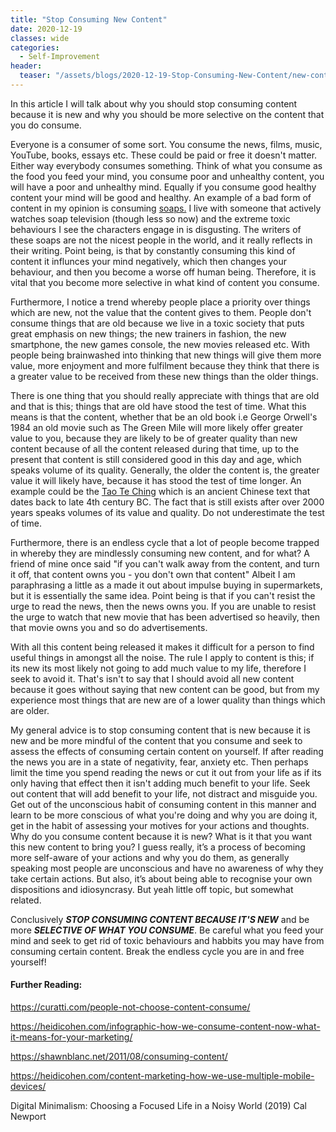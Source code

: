```yaml
---
title: "Stop Consuming New Content"
date: 2020-12-19
classes: wide
categories:
  - Self-Improvement
header:
  teaser: "/assets/blogs/2020-12-19-Stop-Consuming-New-Content/new-content.jpg"
---
```


In this article I will talk about why you should stop consuming content because it is new and why you should be more selective on the content that you do consume.

Everyone is a consumer of some sort. You consume the news, films, music, YouTube, books, essays etc. These could be paid or free it doesn't matter. Either way everybody consumes something. Think of what you consume as the food you feed your mind, you consume poor and unhealthy content, you will have a poor and unhealthy mind. Equally if you consume good healthy content your mind will be good and healthy. An example of a bad form of content in my opinion is consuming [soaps.](https://www.merriam-webster.com/dictionary/soap%20opera) I live with someone that actively watches soap television (though less so now) and the extreme toxic behaviours I see the characters engage in is disgusting. The writers of these soaps are not the nicest people in the world, and it really reflects in their writing. Point being, is that by constantly consuming this kind of content it influnces your mind negatively, which then changes your behaviour, and then you become a worse off human being. Therefore, it is vital that you become more selective in what kind of content you consume. 

Furthermore, I notice a trend whereby people place a priority over things which are new, not the value that the content gives to them. People don't consume things that are old because we live in a toxic society that puts great emphasis on new things; the new trainers in fashion, the new smartphone, the new games console, the new movies released etc. With people being brainwashed into thinking that new things will give them more value, more enjoyment and more fulfilment because they think that there is a greater value to be received from these new things than the older things. 

There is one thing that you should really appreciate with things that are old and that is this; things that are old have stood the test of time. What this means is that the content, whether that be an old book i.e George Orwell's 1984  an old movie such as The Green Mile will more likely offer greater value to you, because they are likely to be of greater quality than new content because of all the content released during that time, up to the present that content is still considered good in this day and age, which speaks volume of its quality. Generally, the older the content is, the greater value it will likely have, because it has stood the test of time longer. An example could be the [Tao Te Ching](https://terebess.hu/english/tao/mitchell.html) which is an ancient Chinese text that dates back to late 4th century BC. The fact that is still exists after over 2000 years speaks volumes of its value and quality. Do not underestimate the test of time.

Furthermore, there is an endless cycle that a lot of people become trapped in whereby they are mindlessly consuming new content, and for what? A friend of mine once said "if you can't walk away from the content, and turn it off, that content owns you - you don't own that content" Albeit I am paraphrasing a little as a made it out about impulse buying in supermarkets, but it is essentially the same idea. Point being is that if you can't resist the urge to read the news, then the news owns you. If you are unable to resist the urge to watch that new movie that has been advertised so heavily, then that movie owns you and so do advertisements. 

With all this content being released it makes it difficult for a person to find useful things in amongst all the noise. The rule I apply to content is this; if its new its most likely not going to add much value to my life, therefore I seek to avoid it. That's isn't to say that I should avoid all new content because it goes without saying that new content can be good, but from my experience most things that are new are of a lower quality than things which are older. 

My general advice is to stop consuming content that is new because it is new and be more mindful of the content that you consume and seek to assess the effects of consuming certain content on yourself. If after reading the news you are in a state of negativity, fear, anxiety etc. Then perhaps limit the time you spend reading the news or cut it out from your life as if its only having that effect then it isn't adding much benefit to your life. Seek out content that will add benefit to your life, not distract and misguide you. Get out of the unconscious habit of consuming content in this manner and learn to be more conscious of what you're doing and why you are doing it, get in the habit of assessing your motives for your actions and thoughts. Why do you consume content because it is new? What is it that you want this new content to bring you? I guess really, it’s a process of becoming more self-aware of your actions and why you do them, as generally speaking most people are unconscious and have no awareness of why they take certain actions. But also, it’s about being able to recognise your own dispositions and idiosyncrasy. But yeah little off topic, but somewhat related. 

Conclusively ***STOP CONSUMING CONTENT BECAUSE IT'S NEW*** and be more ***SELECTIVE OF WHAT YOU CONSUME***. Be careful what you feed your mind and seek to get rid of toxic behaviours and habbits you may have from consuming certain content. Break the endless cycle you are in and free yourself!

#### Further Reading:

<https://curatti.com/people-not-choose-content-consume/>

<https://heidicohen.com/infographic-how-we-consume-content-now-what-it-means-for-your-marketing/>

<https://shawnblanc.net/2011/08/consuming-content/>

<https://heidicohen.com/content-marketing-how-we-use-multiple-mobile-devices/>

Digital Minimalism: Choosing a Focused Life in a Noisy World (2019) Cal Newport



